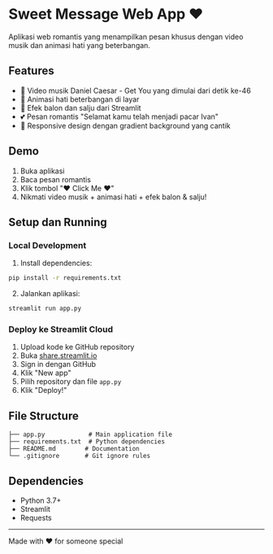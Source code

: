 # Sweet Message Web App ❤️

Aplikasi web romantis yang menampilkan pesan khusus dengan video musik dan animasi hati yang beterbangan.

## Features

- 🎵 Video musik Daniel Caesar - Get You yang dimulai dari detik ke-46
- 💖 Animasi hati beterbangan di layar
- 🎈 Efek balon dan salju dari Streamlit
- 💕 Pesan romantis "Selamat kamu telah menjadi pacar Ivan"
- 📱 Responsive design dengan gradient background yang cantik

## Demo

1. Buka aplikasi
2. Baca pesan romantis
3. Klik tombol "❤️ Click Me ❤️"
4. Nikmati video musik + animasi hati + efek balon & salju!

## Setup dan Running

### Local Development

1. Install dependencies:
```bash
pip install -r requirements.txt
```

2. Jalankan aplikasi:
```bash
streamlit run app.py
```

### Deploy ke Streamlit Cloud

1. Upload kode ke GitHub repository
2. Buka [share.streamlit.io](https://share.streamlit.io)
3. Sign in dengan GitHub
4. Klik "New app"
5. Pilih repository dan file `app.py`
6. Klik "Deploy!"

## File Structure

```
├── app.py            # Main application file
├── requirements.txt  # Python dependencies
├── README.md        # Documentation
└── .gitignore       # Git ignore rules
```

## Dependencies

- Python 3.7+
- Streamlit
- Requests

---

Made with ❤️ for someone special
